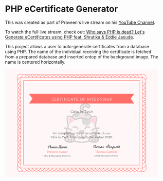 # PHP eCertificate Generator

This was created as part of Praveen's live stream on his [YouTube Channel](https://www.youtube.com/praveenscience?sub_confirmation=1).

To watch the full live stream, check out: [Who says PHP is dead? Let's Generate eCertificates using PHP feat. Shrutika & Eddie Jaoude](https://youtu.be/895oblyUzX8).

This project allows a user to auto-generate certificates from a database using PHP. The name of the individual receiving the certificate is fetched from a prepared database and inserted ontop of the background image. The name is centered horizontally.

![Certificate](./empty.png)
